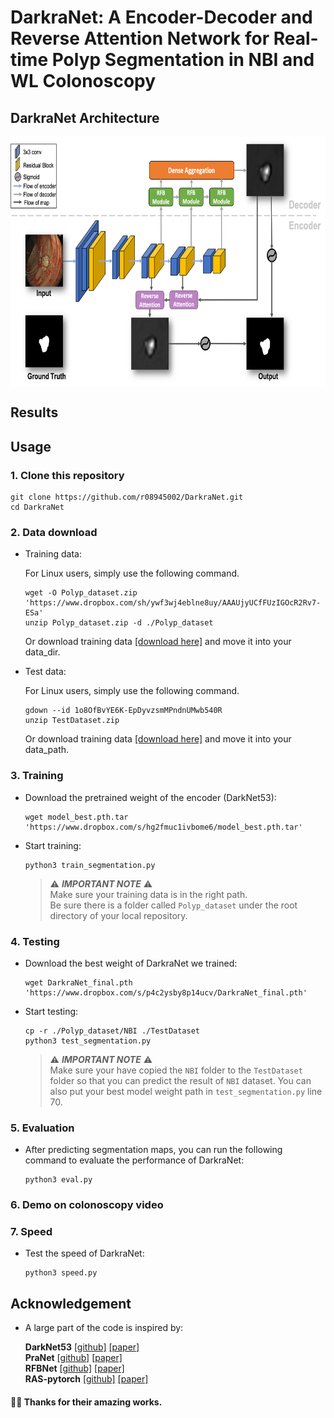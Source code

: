 # DarkraNet: A Encoder-Decoder and Reverse Attention Network for Real-time Polyp Segmentation in NBI and WL Colonoscopy
## DarkraNet Architecture
<p align="center"> <img src='framework.png' align="center" height="400px"> </p> 

## Results

## Usage

### 1.  Clone this repository

```
git clone https://github.com/r08945002/DarkraNet.git
cd DarkraNet
```


### 2.  Data download

- Training data:
  
  For Linux users, simply use the following command.

  ```
  wget -O Polyp_dataset.zip 'https://www.dropbox.com/sh/ywf3wj4eblne8uy/AAAUjyUCfFUzIGOcR2Rv7-ESa'
  unzip Polyp_dataset.zip -d ./Polyp_dataset
  ```
  
  
  Or download training data [[download here]](https://www.dropbox.com/sh/ywf3wj4eblne8uy/AAAUjyUCfFUzIGOcR2Rv7-ESa) and move it into your data_dir. 


- Test data:

  For Linux users, simply use the following command.

  ```
  gdown --id 1o8OfBvYE6K-EpDyvzsmMPndnUMwb540R
  unzip TestDataset.zip
  ```
  
  Or download training data [[download here]](https://drive.google.com/file/d/1o8OfBvYE6K-EpDyvzsmMPndnUMwb540R/view?usp=sharing) and move it into your data_path.  



### 3.  Training

- Download the pretrained weight of the encoder (DarkNet53):

  ```
  wget model_best.pth.tar 'https://www.dropbox.com/s/hg2fmuc1ivbome6/model_best.pth.tar'
  ```

- Start training:

  ```
  python3 train_segmentation.py
  ```

  > ⚠️ ***IMPORTANT NOTE*** ⚠️  
  > Make sure your training data is in the right path.  
  > Be sure there is a folder called `Polyp_dataset` under the root directory of your local repository.


### 4.  Testing

- Download the best weight of DarkraNet we trained:

  ```
  wget DarkraNet_final.pth 'https://www.dropbox.com/s/p4c2ysby8p14ucv/DarkraNet_final.pth'
  ```

- Start testing:

  ```
  cp -r ./Polyp_dataset/NBI ./TestDataset
  python3 test_segmentation.py
  ```
  > ⚠️ ***IMPORTANT NOTE*** ⚠️  
  > Make sure your have copied the `NBI` folder to the `TestDataset` folder so that you can predict the result of  `NBI` dataset. 
  > You can also put your best model weight path in `test_segmentation.py` line 70.       
  

### 5.  Evaluation

- After predicting segmentation maps, you can run the following command to evaluate the performance of DarkraNet:

  ```
  python3 eval.py
  ```

### 6.  Demo on colonoscopy video


### 7.  Speed

- Test the speed of DarkraNet:

  ```
  python3 speed.py
  ```

## Acknowledgement

- A large part of the code is inspired by:

  **DarkNet53** [[github]](https://github.com/developer0hye/PyTorch-Darknet53) [[paper]](https://arxiv.org/abs/1804.02767)      
  **PraNet** [[github]](https://github.com/DengPingFan/PraNet) [[paper]](https://arxiv.org/abs/2006.11392)                    
  **RFBNet** [[github]](https://github.com/ruinmessi/RFBNet) [[paper]](https://arxiv.org/abs/1711.07767)                 
  **RAS-pytorch** [[github]](https://github.com/ShuhanChen/RAS-pytorch) [[paper]](https://arxiv.org/abs/1807.09940)             
#### 👏🏻 Thanks for their amazing works.  



